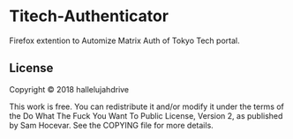 # Titech-Authenticator
Firefox extention to Automize Matrix Auth of Tokyo Tech portal.

## License
Copyright © 2018 hallelujahdrive

This work is free. You can redistribute it and/or modify it under the
terms of the Do What The Fuck You Want To Public License, Version 2,
as published by Sam Hocevar. See the COPYING file for more details.
